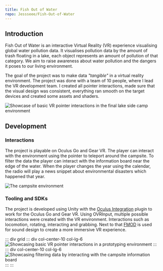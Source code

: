 ```yaml
---
title: Fish Out of Water
repo: Jessseee/Fish-Out-of-Water
---
```


## Introduction

Fish Out of Water is an interactive Virtual Reality (VR) experience visualising global water pollution data. It visualises pollution data by the amount of trash floating in a lake, each object represents an amount of pollution of that category. We aim to raise awareness about water pollution and the dangers it poses to our living environment.

The goal of the project was to make data _"tangible"_ in a virtual reality environment. The project was done with a team of 10 people, where I lead the VR development team. I created all pointer interactions, made sure that the visual design was consistent, everything ran smooth on the target devices and created some assets and shaders.

![Showcase of basic VR pointer interactions in the final lake side camp environment](/images/projects/fish-out-of-water/reveal.gif)

## Development

### Interactions

The project is playable on Oculus Go and Gear VR. The player can interact with the environment using the pointer to teleport around the campsite. To filter the data the player can interact with the information board near the edge of the water. When the player changes the year using the calendar, the radio will play a news snippet about environmental disasters which happened that year.

![The campsite environment](/images/projects/fish-out-of-water/campsite.gif)

### Tooling and SDKs

The project is developed using Unity with the [Oculus Integration](https://assetstore.unity.com/packages/tools/integration/oculus-integration-82022) plugin to work for the Oculus Go and Gear VR. Using OVRInput, multiple possible interactions were created with the VR environment. Interactions such as locomotion, rotating, interacting and grabbing. Next to that [FMOD](https://assetstore.unity.com/packages/tools/audio/fmod-for-unity-161631) is used for sound design to create a more immersive VR experience.

::: div grid
 ::: div col-center-10 col-lg-6
  ![Showcasing basic VR pointer interactions in a prototyping environment](/images/projects/fish-out-of-water/all-interactions.gif)
 :::
 ::: div col-center-10 col-lg-6
  ![Showcasing filtering data by interacting with the campsite information board](/images/projects/fish-out-of-water/filter-data.gif)
 :::
:::
